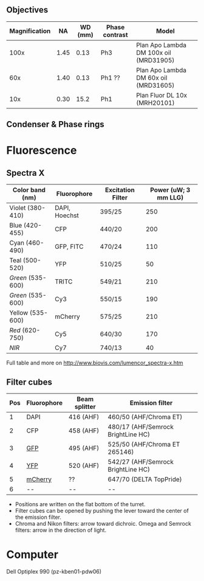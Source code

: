 
## Objectives

Magnification | NA    | WD (mm) | Phase contrast | Model
--------------|-------|---------|----------------|------
100x          | 1.45  | 0.13    | Ph3            | Plan Apo Lambda DM 100x oil (MRD31905)
60x           | 1.40  | 0.13    | Ph1 ??         | Plan Apo Lambda DM 60x oil (MRD31605)
10x           | 0.30  | 15.2    | Ph1            | Plan Fluor DL 10x (MRH20101)


## Condenser & Phase rings


# Fluorescence

## Spectra X

Color band (nm)   | Fluorophore	    | Excitation Filter	| Power (uW; 3 mm LLG)
------------------|-----------------|-------------------|---------------------
Violet (380-410)	| DAPI, Hoechst	  | 395/25            | 250	
Blue (420-455)	  | CFP             |	440/20            | 200	
Cyan (460-490)	  | GFP, FITC	      | 470/24            | 110	
Teal (500-520)	  | YFP	            | 510/25            | 50	
*Green* (535-600) | TRITC	          | 549/21	          | 210	
*Green* (535-600) | Cy3             | 550/15  	        | 190	
Yellow (535-600)	| mCherry         | 575/25	          | 210	
*Red* (620-750)	  | Cy5	            | 640/30	          | 170	
*NIR*	            | Cy7	            | 740/13	          | 40

Full table and more on http://www.biovis.com/lumencor_spectra-x.htm

## Filter cubes

Pos | Fluorophore                      | Beam splitter | Emission filter
----|----------------------------------|---------------|----------------
1   | DAPI                             | 416 (AHF)     | 460/50 (AHF/Chroma ET)
2   | CFP                              | 458 (AHF)     | 480/17 (AHF/Semrock BrightLine HC)
3   | [GFP](http://tiny.cc/35qoyx)     | 495 (AHF)     | 525/50 (AHF/Chroma ET 265146)
4   | [YFP](http://tiny.cc/tbroyx)     | 520 (AHF)     | 542/27 (AHF/Semrock BrightLine HC)
5   | [mCherry](http://tiny.cc/kxqoyx) | ??            | 647/70 (DELTA TopPride)
6   | --                               | --            | --

- Positions are written on the flat bottom of the turret.
- Filter cubes can be opened by pushing the lever toward the center of the emission filter.
- Chroma and Nikon filters: arrow toward dichroic.
  Omega and Semrock filters: arrow in the direction of light.

# Computer
Dell Optiplex 990 (pz-kben01-pdw06)

